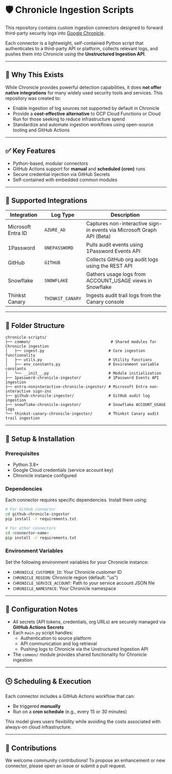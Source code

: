 # 🛡 Chronicle Ingestion Scripts

This repository contains custom ingestion connectors designed to forward third-party security logs into [Google Chronicle](https://cloud.google.com/chronicle).

Each connector is a lightweight, self-contained Python script that authenticates to a third-party API or platform, collects relevant logs, and pushes them into Chronicle using the **Unstructured Ingestion API**.

---

## 📌 Why This Exists

While Chronicle provides powerful detection capabilities, it does **not offer native integrations** for many widely used security tools and services. This repository was created to:

- Enable ingestion of log sources not supported by default in Chronicle
- Provide a **cost-effective alternative** to GCP Cloud Functions or Cloud Run for those seeking to reduce infrastructure spend
- Standardize and automate ingestion workflows using open-source tooling and GitHub Actions

---

## ✅ Key Features

- Python-based, modular connectors
- GitHub Actions support for **manual** and **scheduled (cron)** runs
- Secure credential injection via GitHub Secrets
- Self-contained with embedded common modules

---

## 🔗 Supported Integrations

| Integration        | Log Type         | Description                                                             |
|--------------------|------------------|-------------------------------------------------------------------------|
| Microsoft Entra ID | `AZURE_AD`       | Captures non-interactive sign-in events via Microsoft Graph API (Beta)  |
| 1Password          | `ONEPASSWORD`    | Pulls audit events using 1Password Events API                           |
| GitHub             | `GITHUB`         | Collects GitHub org audit logs using the REST API                       |
| Snowflake          | `SNOWFLAKE`      | Gathers usage logs from ACCOUNT_USAGE views in Snowflake                |
| Thinkst Canary     | `THINKST_CANARY` | Ingests audit trail logs from the Canary console                        |

---

## 🧱 Folder Structure

```
chronicle-scripts/
├── common/                                   # Shared modules for Chronicle ingestion
│   ├── ingest.py                            # Core ingestion functionality
│   ├── utils.py                             # Utility functions
│   ├── env_constants.py                     # Environment variable constants
│   └── __init__.py                          # Module initialization
├── 1password-chronicle-ingestor/            # 1Password Events API ingestion
├── entra-noninteractive-chronicle-ingestor/ # Microsoft Entra non-interactive sign-ins
├── github-chronicle-ingestor/               # GitHub audit log ingestion
├── snowflake-chronicle-ingestor/            # Snowflake ACCOUNT_USAGE logs
└── thinkst-canary-chronicle-ingestor/       # Thinkst Canary audit trail ingestion
```

---

## 🚀 Setup & Installation

### Prerequisites

- Python 3.8+
- Google Cloud credentials (service account key)
- Chronicle instance configured

### Dependencies

Each connector requires specific dependencies. Install them using:

```bash
# For GitHub connector
cd github-chronicle-ingestor
pip install -r requirements.txt

# For other connectors
cd <connector-name>
pip install -r requirements.txt
```

### Environment Variables

Set the following environment variables for your Chronicle instance:

- `CHRONICLE_CUSTOMER_ID`: Your Chronicle customer ID
- `CHRONICLE_REGION`: Chronicle region (default: "us")
- `CHRONICLE_SERVICE_ACCOUNT`: Path to your service account JSON file
- `CHRONICLE_NAMESPACE`: Your Chronicle namespace

---

## 🧠 Configuration Notes

- All secrets (API tokens, credentials, org URLs) are securely managed via **GitHub Actions Secrets**
- Each `main.py` script handles:
  - Authentication to source platform
  - API communication and log retrieval
  - Pushing logs to Chronicle via the Unstructured Ingestion API
- The `common/` module provides shared functionality for Chronicle ingestion

---

## 🕒 Scheduling & Execution

Each connector includes a GitHub Actions workflow that can:

- Be triggered **manually**
- Run on a **cron schedule** (e.g., every 15 or 30 minutes)

This model gives users flexibility while avoiding the costs associated with always-on cloud infrastructure.

---

## 👥 Contributions

We welcome community contributions! To propose an enhancement or new connector, please open an issue or submit a pull request.

